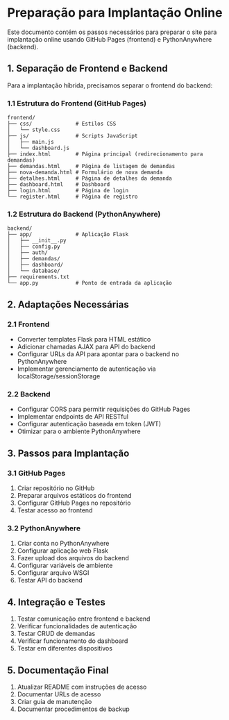 # Preparação para Implantação Online

Este documento contém os passos necessários para preparar o site para implantação online usando GitHub Pages (frontend) e PythonAnywhere (backend).

## 1. Separação de Frontend e Backend

Para a implantação híbrida, precisamos separar o frontend do backend:

### 1.1 Estrutura do Frontend (GitHub Pages)

```
frontend/
├── css/              # Estilos CSS
│   └── style.css
├── js/               # Scripts JavaScript
│   ├── main.js
│   └── dashboard.js
├── index.html        # Página principal (redirecionamento para demandas)
├── demandas.html     # Página de listagem de demandas
├── nova-demanda.html # Formulário de nova demanda
├── detalhes.html     # Página de detalhes da demanda
├── dashboard.html    # Dashboard
├── login.html        # Página de login
└── register.html     # Página de registro
```

### 1.2 Estrutura do Backend (PythonAnywhere)

```
backend/
├── app/              # Aplicação Flask
│   ├── __init__.py
│   ├── config.py
│   ├── auth/
│   ├── demandas/
│   ├── dashboard/
│   └── database/
├── requirements.txt
└── app.py            # Ponto de entrada da aplicação
```

## 2. Adaptações Necessárias

### 2.1 Frontend

- Converter templates Flask para HTML estático
- Adicionar chamadas AJAX para API do backend
- Configurar URLs da API para apontar para o backend no PythonAnywhere
- Implementar gerenciamento de autenticação via localStorage/sessionStorage

### 2.2 Backend

- Configurar CORS para permitir requisições do GitHub Pages
- Implementar endpoints de API RESTful
- Configurar autenticação baseada em token (JWT)
- Otimizar para o ambiente PythonAnywhere

## 3. Passos para Implantação

### 3.1 GitHub Pages

1. Criar repositório no GitHub
2. Preparar arquivos estáticos do frontend
3. Configurar GitHub Pages no repositório
4. Testar acesso ao frontend

### 3.2 PythonAnywhere

1. Criar conta no PythonAnywhere
2. Configurar aplicação web Flask
3. Fazer upload dos arquivos do backend
4. Configurar variáveis de ambiente
5. Configurar arquivo WSGI
6. Testar API do backend

## 4. Integração e Testes

1. Testar comunicação entre frontend e backend
2. Verificar funcionalidades de autenticação
3. Testar CRUD de demandas
4. Verificar funcionamento do dashboard
5. Testar em diferentes dispositivos

## 5. Documentação Final

1. Atualizar README com instruções de acesso
2. Documentar URLs de acesso
3. Criar guia de manutenção
4. Documentar procedimentos de backup
